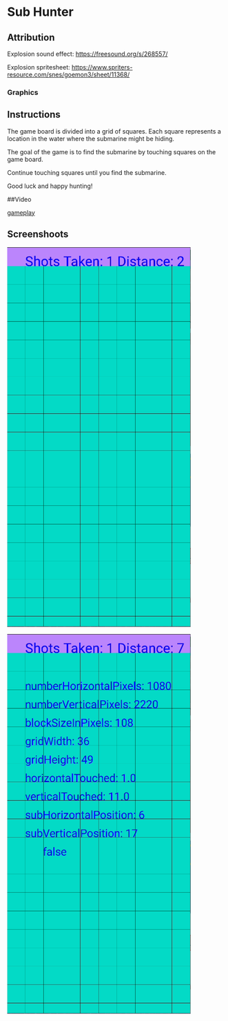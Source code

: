 # Sub Hunter

## Attribution
Explosion sound effect: https://freesound.org/s/268557/

Explosion spritesheet: https://www.spriters-resource.com/snes/goemon3/sheet/11368/
### Graphics


## Instructions

The game board is divided into a grid of squares. Each square represents a location in the water where the submarine might be hiding.

The goal of the game is to find the submarine by touching squares on the game board.

Continue touching squares until you find the submarine.

Good luck and happy hunting!

##Video

[gameplay](https://youtu.be/05Si_VyIC6Y)

## Screenshoots
![alt game](./images/game.png)

![alt debug](./images/debug.png)


